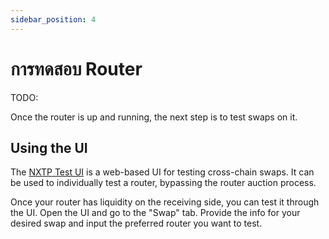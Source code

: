 ```yaml
---
sidebar_position: 4
---
```


# การทดสอบ Router

TODO:

Once the router is up and running, the next step is to test swaps on it.

## Using the UI

The [NXTP Test UI](https://nxtp.connext.network) is a web-based UI for testing cross-chain swaps. It can be used to individually test a router, bypassing the router auction process.

Once your router has liquidity on the receiving side, you can test it through the UI. Open the UI and go to the "Swap" tab. Provide the info for your desired swap and input the preferred router you want to test.